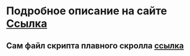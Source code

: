 # Подробное описание на сайте [Ссылка](https://practical-web.ru/javascript/kak-sdelat-plavnyy-skroll-k-lyubomu-polozheniyu-na-html-stranice)

## Сам файл скрипта плавного скролла [ссылка](https://gist.github.com/artemsites/860cfcd079b1f42cace732c31b5e3a29#file-scrollsmoothlytoposition-js)